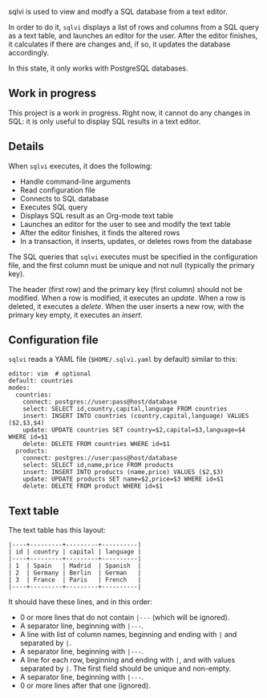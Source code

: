 sqlvi is used to view and modfy a SQL database from a text editor.

In order to do it, `sqlvi` displays a list of rows and columns from
a SQL query as a text table, and launches an editor for the user.
After the editor finishes, it calculates if there are changes and, if so,
it updates the database accordingly.

In this state, it only works with PostgreSQL databases.

## Work in progress

This project is a work in progress.  Right now, it cannot do any changes in SQL:
it is only useful to display SQL results in a text editor.

## Details

When `sqlvi` executes, it does the following:
- Handle command-line arguments
- Read configuration file
- Connects to SQL database
- Executes SQL query
- Displays SQL result as an Org-mode text table
- Launches an editor for the user to see and modify the text table
- After the editor finishes, it finds the altered rows
- In a transaction, it inserts, updates, or deletes rows from the database

The SQL queries that `sqlvi` executes must be specified in the configuration file,
and the first column must be unique and not null (typically the primary key).

The header (first row) and the primary key (first column) should not be modified.
When a row is modified, it executes an *update*.
When a row is deleted, it executes a *delete*.
When the user inserts a new row, with the primary key empty, it executes an *insert*.

## Configuration file

`sqlvi` reads a YAML file (`$HOME/.sqlvi.yaml` by default) similar to this:

    editor: vim  # optional
    default: countries
    modes:
      countries:
        connect: postgres://user:pass@host/database
        select: SELECT id,country,capital,language FROM countries
        insert: INSERT INTO countries (country,capital,language) VALUES ($2,$3,$4)
        update: UPDATE countries SET country=$2,capital=$3,language=$4 WHERE id=$1
        delete: DELETE FROM countries WHERE id=$1
      products:
        connect: postgres://user:pass@host/database
        select: SELECT id,name,price FROM products
        insert: INSERT INTO products (name,price) VALUES ($2,$3)
        update: UPDATE products SET name=$2,price=$3 WHERE id=$1
        delete: DELETE FROM product WHERE id=$1

## Text table

The text table has this layout:

    |----+---------+---------+----------|
    | id | country | capital | language |
    |----+---------+---------+----------|
    | 1  | Spain   | Madrid  | Spanish  |
    | 2  | Germany | Berlin  | German   |
    | 3  | France  | Paris   | French   |
    |----+---------+---------+----------|

It should have these lines, and in this order:
- 0 or more lines that do not contain `|---` (which will be ignored).
- A separator line, beginning with `|---`.
- A line with list of column names, beginning and ending with `|` and separated by `|`.
- A separator line, beginning with `|---`.
- A line for each row, beginning and ending with `|`, and with values separated by `|`.
  The first field should be unique and non-empty.
- A separator line, beginning with `|---`.
- 0 or more lines after that one (ignored).
